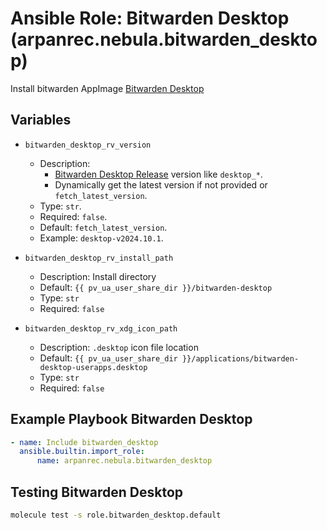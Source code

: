 # Ansible Role: Bitwarden Desktop (arpanrec.nebula.bitwarden_desktop)

Install bitwarden AppImage [Bitwarden Desktop](https://github.com/bitwarden/clients)

## Variables

- `bitwarden_desktop_rv_version`

  - Description:
    - [Bitwarden Desktop Release](https://github.com/bitwarden/clients/releases?q=Desktop&expanded=true) version like `desktop_*`.
    - Dynamically get the latest version if not provided or `fetch_latest_version`.
  - Type: `str`.
  - Required: `false`.
  - Default: `fetch_latest_version`.
  - Example: `desktop-v2024.10.1`.

- `bitwarden_desktop_rv_install_path`

  - Description: Install directory
  - Default: `{{ pv_ua_user_share_dir }}/bitwarden-desktop`
  - Type: `str`
  - Required: `false`

- `bitwarden_desktop_rv_xdg_icon_path`

  - Description: `.desktop` icon file location
  - Default: `{{ pv_ua_user_share_dir }}/applications/bitwarden-desktop-userapps.desktop`
  - Type: `str`
  - Required: `false`

## Example Playbook Bitwarden Desktop

```yaml
- name: Include bitwarden_desktop
  ansible.builtin.import_role:
      name: arpanrec.nebula.bitwarden_desktop
```

## Testing Bitwarden Desktop

```bash
molecule test -s role.bitwarden_desktop.default
```
